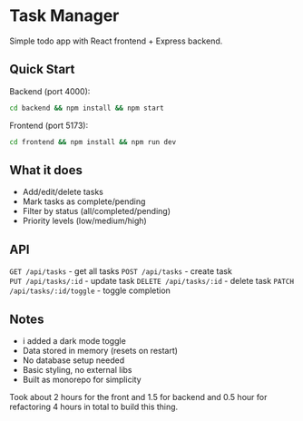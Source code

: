 # Task Manager

Simple todo app with React frontend + Express backend.

## Quick Start

Backend (port 4000):
```bash
cd backend && npm install && npm start
```

Frontend (port 5173):
```bash
cd frontend && npm install && npm run dev
```

## What it does

- Add/edit/delete tasks
- Mark tasks as complete/pending  
- Filter by status (all/completed/pending)
- Priority levels (low/medium/high)

## API

`GET /api/tasks` - get all tasks
`POST /api/tasks` - create task  
`PUT /api/tasks/:id` - update task
`DELETE /api/tasks/:id` - delete task
`PATCH /api/tasks/:id/toggle` - toggle completion

## Notes



- i added a dark mode toggle
- Data stored in memory (resets on restart)
- No database setup needed
- Basic styling, no external libs
- Built as monorepo for simplicity

Took about 2 hours for the front and 1.5 for backend and 0.5 hour for refactoring 4 hours in total to build this thing.

